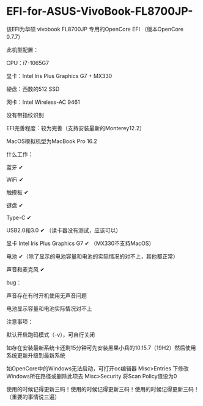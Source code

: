 # EFI-for-ASUS-VivoBook-FL8700JP-

该EFI为华硕 vivobook FL8700JP 专用的OpenCore EFI （版本OpenCore 0.7.7）












此机型配置：


CPU：i7-1065G7


显卡：Intel lris Plus Graphics G7 + MX330


硬盘：西数的512 SSD


网卡：Intel Wireless-AC 9461


没有带指纹识别











EFI完善程度：较为完善（支持安装最新的Monterey12.2）

MacOS模拟机型为MacBook Pro 16.2










什么工作：


蓝牙 ✔


WiFi  ✔


触摸板 ✔


键盘 ✔


Type-C ✔


USB2.0和3.0 ✔ （读卡器没有测试，应该可以）


显卡 Intel lris Plus Graphics G7 ✔ （MX330不支持MacOS）


电池 ✔（除了显示的电池容量和电池的实际情况的对不上，其他都正常）


声音和麦克风 ✔












bug：


声音存在有时开机使用无声音问题


电池显示容量和电池实际情况对不上











注意事项：


默认开启跑码模式（-v），可自行关闭


如存在安装最新系统卡还剩15分钟可先安装黑果小兵的10.15.7（19H2）然后使用系统更新升级到最新系统


如OpenCore中的Windows无法启动，可打开oc编辑器 Misc>Entries 下修改Windows所在路径或删除此项去 Misc>Security 将Scan Policy值设为0


使用的时候记得更新三码！使用的时候记得更新三码！使用的时候记得更新三码！（重要的事情说三遍）
